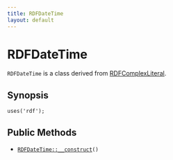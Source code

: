 ```yaml
---
title: RDFDateTime
layout: default
---
```


# RDFDateTime

<code>RDFDateTime</code> is a class derived from <a href="RDFComplexLiteral">RDFComplexLiteral</a>.

## Synopsis

<pre><code>uses('rdf');
</code></pre>
## Public Methods

* <code><a href="RDFDateTime%3A%3A__construct">RDFDateTime::__construct</a>()</code>

